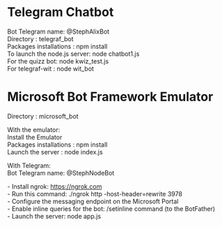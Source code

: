 # Telegram Chatbot

Bot Telegram name: \@StephAlixBot <br>
Directory : telegraf_bot <br>
Packages installations : npm install <br>
To launch the node.js server: node chatbot1.js <br>
For the quizz bot: node kwiz_test.js <br>
For telegraf-wit : node wit_bot <br>


# Microsoft Bot Framework Emulator

Directory : microsoft_bot <br>

With the emulator: <br>
Install the Emulator <br>
Packages installations : npm install <br>
Launch the server : node index.js <br>

With Telegram: <br>
Bot Telegram name: \@StephNodeBot <br>

\- Install ngrok: https://ngrok.com <br>
\- Run this command: ./ngrok http -host-header=rewrite 3978 <br>
\- Configure the messaging endpoint on the Microsoft Portal <br>
\- Enable inline queries for the bot: /setinline command (to the BotFather) <br>
\- Launch the server: node app.js <br>
